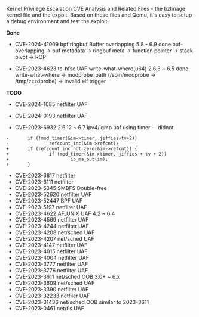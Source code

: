 Kernel Privilege Escalation CVE Analysis and Related Files - the bzImage kernel file and the expoit. Based on these files and Qemu, it's easy to setup a debug environment and test the exploit.  

**Done**   
- CVE-2024-41009 bpf ringbuf Buffer overlapping           5.8 - 6.9   done
  buf-overlapping -> buf metadata -> ringbuf meta -> function pointer -> stack pivot -> ROP
  
- CVE-2023-4623  tc-hfsc     UAF    write-what-where(u64) 2.6.3 ~ 6.5 done 
  write-what-where -> modprobe_path (/sbin/modprobe -> /tmp/zzzdprobe) -> invalid elf trigger 


**TODO**  

- CVE-2024-1085  netfilter UAF
- CVE-2024-0193  netfilter UAF

- CVE-2023-6932 2.6.12 ~ 6.7 ipv4/igmp uaf    using timer -- didnot
```
-       if (!mod_timer(&im->timer, jiffies+tv+2))
-               refcount_inc(&im->refcnt);
+       if (refcount_inc_not_zero(&im->refcnt)) {
+               if (mod_timer(&im->timer, jiffies + tv + 2))
+                       ip_ma_put(im);
+       }
```

- CVE-2023-6817 netfilter
- CVE-2023-6111 netfilter 
- CVE-2023-5345 SMBFS      Double-free
- CVE-2023-52620 netfilter UAF
- CVE-2023-52447 BPF       UAF
- CVE-2023-5197  netfilter UAF
- CVE-2023-4622 AF_UNIX    UAF    4.2 ~ 6.4
- CVE-2023-4569 netfilter UAF
- CVE-2023-4244 netfilter UAF
- CVE-2023-4208 net/sched UAF
- CVE-2023-4207 net/sched UAF
- CVE-2023-4147 netfilter UAF
- CVE-2023-4015 netfilter UAF
- CVE-2023-4004 netfilter UAF
- CVE-2023-3777 netfilter UAF
- CVE-2023-3776 netfilter UAF
- CVE-2023-3611 net/sched OOB  3.0+ ~ 6.x
- CVE-2023-3609 net/sched UAF
- CVE-2023-3390 netfilter UAF
- CVE-2023-32233 netfiler UAF
- CVE-2023-31436 net/sched OOB similar to 2023-3611
- CVE-2023-0461 net/tls    UAF

